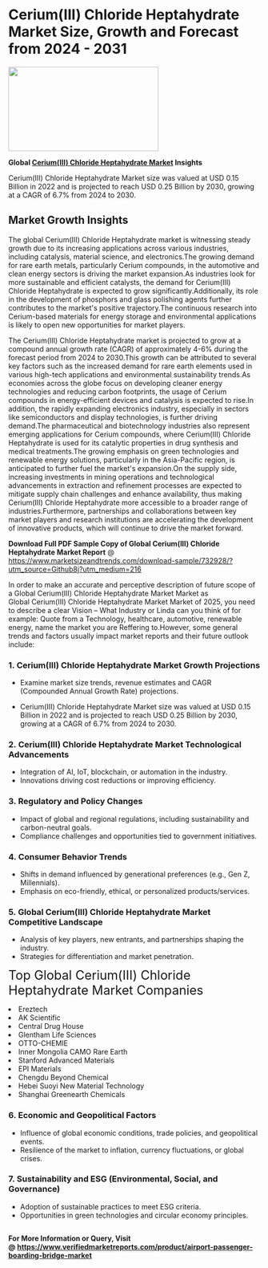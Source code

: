 <H1>Cerium(III) Chloride Heptahydrate Market Size, Growth and Forecast from 2024 - 2031</H1><img class="aligncenter size-medium wp-image-584254" src="https://thirdeyenews.in/wp-content/uploads/2024/09/Global-Market-Research-300x168.jpeg" alt="" width="300" height="168" /><p><strong>Global&nbsp;<a href="https://www.marketsizeandtrends.com/download-sample/732928/?utm_source=Github8j?utm_medium=216">Cerium(III) Chloride Heptahydrate Market</a> Insights</strong></p><p>Cerium(III) Chloride Heptahydrate Market size was valued at USD 0.15 Billion in 2022 and is projected to reach USD 0.25 Billion by 2030, growing at a CAGR of 6.7% from 2024 to 2030.</p><p><h2>Market Growth Insights</h2> <p>The global Cerium(III) Chloride Heptahydrate market is witnessing steady growth due to its increasing applications across various industries, including catalysis, material science, and electronics.The growing demand for rare earth metals, particularly Cerium compounds, in the automotive and clean energy sectors is driving the market expansion.As industries look for more sustainable and efficient catalysts, the demand for Cerium(III) Chloride Heptahydrate is expected to grow significantly.Additionally, its role in the development of phosphors and glass polishing agents further contributes to the market's positive trajectory.The continuous research into Cerium-based materials for energy storage and environmental applications is likely to open new opportunities for market players.</p> <p>The Cerium(III) Chloride Heptahydrate market is projected to grow at a compound annual growth rate (CAGR) of approximately 4-6% during the forecast period from 2024 to 2030.This growth can be attributed to several key factors such as the increased demand for rare earth elements used in various high-tech applications and environmental sustainability trends.As economies across the globe focus on developing cleaner energy technologies and reducing carbon footprints, the usage of Cerium compounds in energy-efficient devices and catalysis is expected to rise.In addition, the rapidly expanding electronics industry, especially in sectors like semiconductors and display technologies, is further driving demand.The pharmaceutical and biotechnology industries also represent emerging applications for Cerium compounds, where Cerium(III) Chloride Heptahydrate is used for its catalytic properties in drug synthesis and medical treatments.The growing emphasis on green technologies and renewable energy solutions, particularly in the Asia-Pacific region, is anticipated to further fuel the market's expansion.On the supply side, increasing investments in mining operations and technological advancements in extraction and refinement processes are expected to mitigate supply chain challenges and enhance availability, thus making Cerium(III) Chloride Heptahydrate more accessible to a broader range of industries.Furthermore, partnerships and collaborations between key market players and research institutions are accelerating the development of innovative products, which will continue to drive the market forward.</p> <p><span class=""><strong>Download Full PDF Sample Copy of Global Cerium(III) Chloride Heptahydrate Market Report</strong> @ <a href="https://www.marketsizeandtrends.com/download-sample/732928/?utm_source=Github8j?utm_medium=216" target="_blank">https://www.marketsizeandtrends.com/download-sample/732928/?utm_source=Github8j?utm_medium=216</a></span></p><p>In order to make an accurate and perceptive description of future scope of a Global&nbsp;Cerium(III) Chloride Heptahydrate Market Market as Global&nbsp;Cerium(III) Chloride Heptahydrate Market Market of 2025, you need to describe a clear Vision &ndash; What Industry or Linda can you think of for example: Quote from a Technology, healthcare, automotive, renewable energy, name the market you are Reffering to.However, some general trends and factors usually impact market reports and their future outlook include:</p><h3>1.&nbsp;<strong>Cerium(III) Chloride Heptahydrate Market Growth Projections</strong></h3><ul><li>Examine market size trends, revenue estimates and CAGR (Compounded Annual Growth Rate) projections.</li><li><p>Cerium(III) Chloride Heptahydrate Market size was valued at USD 0.15 Billion in 2022 and is projected to reach USD 0.25 Billion by 2030, growing at a CAGR of 6.7% from 2024 to 2030.</p></li></ul><h3>2.&nbsp;<strong>Cerium(III) Chloride Heptahydrate Market Technological Advancements</strong></h3><ul><li>Integration of AI, IoT, blockchain, or automation in the industry.</li><li>Innovations driving cost reductions or improving efficiency.</li></ul><h3>3.&nbsp;<strong>Regulatory and Policy Changes</strong></h3><ul><li>Impact of global and regional regulations, including sustainability and carbon-neutral goals.</li><li>Compliance challenges and opportunities tied to government initiatives.</li></ul><h3>4.&nbsp;<strong>Consumer Behavior Trends</strong></h3><ul><li>Shifts in demand influenced by generational preferences (e.g., Gen Z, Millennials).</li><li>Emphasis on eco-friendly, ethical, or personalized products/services.</li></ul><h3>5.&nbsp;<strong>Global Cerium(III) Chloride Heptahydrate Market Competitive Landscape</strong></h3><ul><li>Analysis of key players, new entrants, and partnerships shaping the industry.</li><li>Strategies for differentiation and market penetration.</li></ul><p data-pm-slice="1 1 []"><span style="color: inherit; font-family: inherit; font-size: 25px;">Top Global Cerium(III) Chloride Heptahydrate Market Companies</span></p><div class="" data-test-id=""><p><li>Ereztech</li><li> AK Scientific</li><li> Central Drug House</li><li> Glentham Life Sciences</li><li> OTTO-CHEMIE</li><li> Inner Mongolia CAMO Rare Earth</li><li> Stanford Advanced Materials</li><li> EPI Materials</li><li> Chengdu Beyond Chemical</li><li> Hebei Suoyi New Material Technology</li><li> Shanghai Greenearth Chemicals</li></p></div><h3>6.&nbsp;<strong>Economic and Geopolitical Factors</strong></h3><ul><li>Influence of global economic conditions, trade policies, and geopolitical events.</li><li>Resilience of the market to inflation, currency fluctuations, or global crises.</li></ul><h3>7.&nbsp;<strong>Sustainability and ESG (Environmental, Social, and Governance)</strong></h3><ul><li>Adoption of sustainable practices to meet ESG criteria.</li><li>Opportunities in green technologies and circular economy principles.</li></ul><h2><strong style="font-size: 14px;">For More Information or Query, Visit @&nbsp;</strong><a style="background-color: #ffffff; font-size: 14px;" href="https://www.marketsizeandtrends.com/report/cerium-iii-chloride-heptahydrate-market/" target="_blank">https://www.verifiedmarketreports.com/product/airport-passenger-boarding-bridge-market</a></h2>